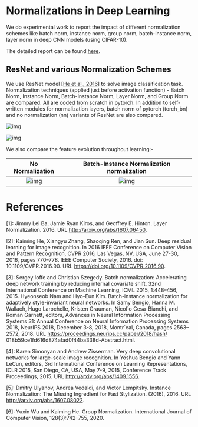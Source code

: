 # Normalizations in Deep Learning

We do experimental work to report the impact of different normalization schemes like batch norm, instance norm, group norm, batch-instance norm, layer norm in deep CNN models (using CIFAR-10).

The detailed report can be found [here](https://github.com/HarmanDotpy/Normalizations-in-Deep-Learning/blob/main/Normalizations_report.pdf). 

## ResNet and various Normalization Schemes

We use ResNet model [[He et al., 2016](https://arxiv.org/abs/1512.03385)] to solve image classification task. Normalization techniques (applied just before activation function) - Batch Norm, Instance Norm, Batch-Instance Norm, Layer Norm, and Group Norm are compared. 
All are coded from scratch in pytorch. In addition to self-written modules for normalization layers, batch norm of pytorch (torch_bn) and no normalization (nn) variants of ResNet are also compared. 



![img](https://lh3.googleusercontent.com/ojhv6r8p3G8tnAMOtiII-4heIE2UL57OIfJLVYyw6Q5LVNmuugUrJmY1MoNCVmAJVRWMKkGe2dkUNdKuldXqJginRdrdPg0pHVRKd_dI8Y1ebYr_6_dmOC6wV1MK5q80IskOG6PN)

![img](https://lh3.googleusercontent.com/QpXYRudfXJX4cSszgMIgJZv9pxGIiEP1dYW6K9d6Lc9gHHHeozYlA-Q570jV3yXlhXFlC28xQfuP-gu1zwVMKJCX9oY7KtOAfjV-E8-7wgc7evpqPp8Az7XNxfYW8Ho13Uf_rH1B)

We also compare the feature evolution throughout learning:-

No Normalization            |  Batch-Instance Normalization normalization
:-------------------------:|:-------------------------:
![img](https://lh5.googleusercontent.com/VSiC9ONIpHZCW1E91nf92QbwdA4XV4PHDLNCWy4U74JEGjlg6CbQYA3GT-ZZiOzFS8aIuU91NjO288aGqG9Ca4VoU2ibsgjTqCvIL6K3z9TRHGHsRkssa752mp-hUuH7zwboN27u) |  ![img](https://lh6.googleusercontent.com/sIpydqM5F_1owAH7c_d_vC_W5BmlR0mzW8IBw93PC9bNwCELnojq6fJyy5XovA1fHvITqqVCQ1tVbjFiTCcJH5uhPF0wzD6V1Y8ekVUWxUVrleSi6zoM56yJcBreYRMz5Osm3JO0)

# References
[1]: Jimmy Lei Ba, Jamie Ryan Kiros, and Geoffrey E. Hinton. Layer Normalization.
2016. URL http://arxiv.org/abs/1607.06450.

[2]: Kaiming He, Xiangyu Zhang, Shaoqing Ren, and Jian Sun. Deep residual learning for image recognition. In 2016 IEEE Conference on Computer Vision and
Pattern Recognition, CVPR 2016, Las Vegas, NV, USA, June 27-30, 2016,
pages 770–778. IEEE Computer Society, 2016. doi: 10.1109/CVPR.2016.90.
URL https://doi.org/10.1109/CVPR.2016.90.

[3]: Sergey Ioffe and Christian Szegedy. Batch normalization: Accelerating deep
network training by reducing internal covariate shift. 32nd International Conference on Machine Learning, ICML 2015, 1:448–456, 2015.
Hyeonseob Nam and Hyo-Eun Kim. Batch-instance normalization for adaptively style-invariant neural networks. In Samy Bengio, Hanna M. Wallach, Hugo Larochelle, Kristen Grauman, Nicol`o Cesa-Bianchi, and Roman Garnett, editors, Advances in Neural Information Processing Systems 31: Annual Conference on Neural Information Processing Systems 2018, NeurIPS 2018, December 3-8, 2018, Montr´eal, Canada, pages 2563–
2572, 2018. URL https://proceedings.neurips.cc/paper/2018/hash/
018b59ce1fd616d874afad0f44ba338d-Abstract.html.

[4]: Karen Simonyan and Andrew Zisserman. Very deep convolutional networks for
large-scale image recognition. In Yoshua Bengio and Yann LeCun, editors,
3rd International Conference on Learning Representations, ICLR 2015, San
Diego, CA, USA, May 7-9, 2015, Conference Track Proceedings, 2015. URL
http://arxiv.org/abs/1409.1556.

[5]: Dmitry Ulyanov, Andrea Vedaldi, and Victor Lempitsky. Instance Normalization: The Missing Ingredient for Fast Stylization. (2016), 2016. URL
http://arxiv.org/abs/1607.08022.

[6]: Yuxin Wu and Kaiming He. Group Normalization. International Journal of
Computer Vision, 128(3):742–755, 2020.















